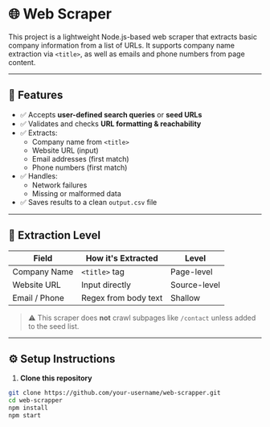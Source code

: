 # 🌐 Web Scraper

This project is a lightweight Node.js-based web scraper that extracts basic company information from a list of URLs. It supports company name extraction via `<title>`, as well as emails and phone numbers from page content.

---

## 🚀 Features

- ✅ Accepts **user-defined search queries** or **seed URLs**
- ✅ Validates and checks **URL formatting & reachability**
- ✅ Extracts:
  - Company name from `<title>`
  - Website URL (input)
  - Email addresses (first match)
  - Phone numbers (first match)
- ✅ Handles:
  - Network failures
  - Missing or malformed data
- ✅ Saves results to a clean `output.csv` file

---

## 🧪 Extraction Level

| Field         | How it's Extracted       | Level         |
|---------------|---------------------------|---------------|
| Company Name  | `<title>` tag             | Page-level    |
| Website URL   | Input directly             | Source-level  |
| Email / Phone | Regex from body text      | Shallow       |

> ⚠️ This scraper does **not** crawl subpages like `/contact` unless added to the seed list.

---

## ⚙️ Setup Instructions

1. **Clone this repository**
```bash
git clone https://github.com/your-username/web-scrapper.git
cd web-scrapper
npm install
npm start
